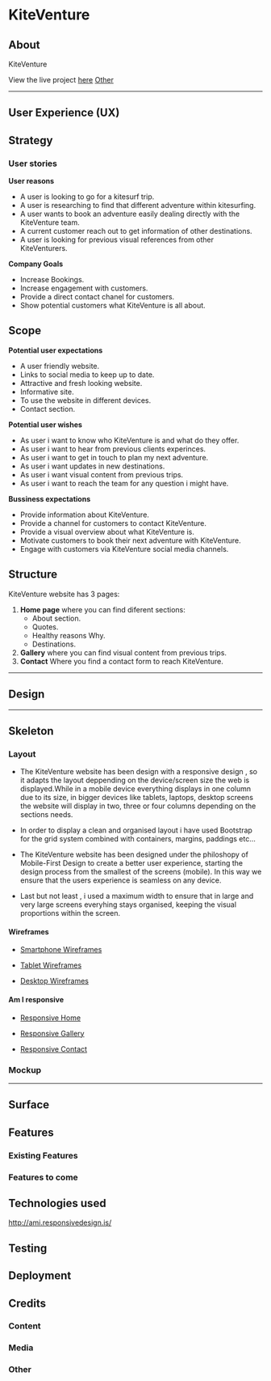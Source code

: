 # **KiteVenture**
## **About**

KiteVenture 

View the live project [here](https://carlossiendones.github.io/KiteVenture-MS1-Project/index.html)
[Other](#other)

---

## **User Experience (UX)**
## **Strategy**
### **User stories**
**User reasons**

* A user is looking to go for a kitesurf trip.
* A user is researching to find that different adventure within kitesurfing.
* A user wants to book an adventure easily dealing directly with the KiteVenture team.
* A current customer reach out to get information of other destinations.
* A user is looking for previous visual references from other KiteVenturers.

**Company Goals**

* Increase Bookings.
* Increase engagement with customers.
* Provide a direct contact chanel for customers.
* Show potential customers what KiteVenture is all about.

## **Scope**
**Potential user expectations**
* A user friendly website.
* Links to social media to keep up to date.
* Attractive and fresh looking website.
* Informative site.
* To use the website in different devices.
* Contact section.

**Potential user wishes**
* As user i want to know who KiteVenture is and what do they offer.
* As user i want to hear from previous clients experinces.
* As user i want to get in touch to plan my next adventure.
* As user i want updates in new destinations.
* As user i want visual content from previous trips.
* As user i want to reach the team for any question i might have.

**Bussiness expectations**
* Provide information about KiteVenture.
* Provide a channel for customers to contact KiteVenture.
* Provide a visual overview about what KiteVenture is.
* Motivate customers to book their next adventure with KiteVenture.
* Engage with customers via KiteVenture social media channels.

## **Structure**

KiteVenture website has 3 pages:

1. **Home page** where you can find diferent sections:
    * About section.
    * Quotes.
    * Healthy reasons Why.
    * Destinations.
2. **Gallery** where you can find visual content from previous trips.
3. **Contact** Where you find a contact form to reach KiteVenture.

---
## **Design**
---
## **Skeleton**
### **Layout**

* The KiteVenture website has been design with a responsive design , so it adapts the layout deppending on the device/screen size the web is 
displayed.While in a mobile device everything displays in one column due to its size, in bigger devices like tablets, laptops, desktop 
screens the website will display in two, three or four columns depending on the sections needs.

* In order to display a clean and organised layout i have used Bootstrap for the grid system combined with containers, margins, paddings etc...

* The KiteVenture website has been designed under the philoshopy of Mobile-First Design to create a better user experience,
starting the design process  from the smallest of the screens (mobile). In this way we ensure that the users experience is 
seamless on any device.

* Last but not least , i used a maximum width to ensure that in large and very large screens everyhing stays organised, keeping the visual proportions within the screen.

#### Wireframes


* [Smartphone Wireframes](/workspace/KiteVenture-MS1-Project/readme-files/kiteventure-smartphone-wireframe.png)

* [Tablet Wireframes](/workspace/KiteVenture-MS1-Project/readme-files/kiteventure-tablet-wireframes.png)

* [Desktop Wireframes](/workspace/KiteVenture-MS1-Project/readme-files/kiteventure-desktop-wireframe.png)

#### Am I responsive

* [Responsive Home]()

* [Responsive Gallery]()

* [Responsive Contact]()
### Mockup



***


## **Surface**

## **Features**
### **Existing Features**
### **Features to come**

## **Technologies used**
http://ami.responsivedesign.is/
## **Testing**
## **Deployment**

## **Credits**
### **Content**
### **Media**
### **Other**